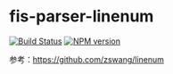 fis-parser-linenum
=================

[![Build Status](https://img.shields.io/travis/zswang/fis-parser-linenum/master.svg)](https://travis-ci.org/zswang/fis-parser-linenum)
[![NPM version](https://img.shields.io/npm/v/fis-parser-linenum.svg)](http://badge.fury.io/js/fis-parser-linenum)

参考：https://github.com/zswang/linenum
